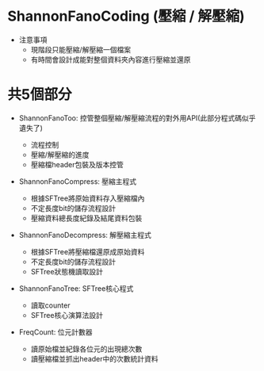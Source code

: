# ShannonFanoCoding (壓縮 / 解壓縮)

- 注意事項
  - 現階段只能壓縮/解壓縮一個檔案
  - 有時間會設計成能對整個資料夾內容進行壓縮並還原

# 共5個部分
- ShannonFanoToo: 控管整個壓縮/解壓縮流程的對外用API(此部分程式碼似乎遺失了)
  - 流程控制
  - 壓縮/解壓縮的進度
  - 壓縮檔header包裝及版本控管

- ShannonFanoCompress: 壓縮主程式
  - 根據SFTree將原始資料存入壓縮檔內
  - 不定長度bit的儲存流程設計
  - 壓縮資料總長度紀錄及結尾資料包裝

- ShannonFanoDecompress: 解壓縮主程式
  - 根據SFTree將壓縮檔還原成原始資料
  - 不定長度bit的儲存流程設計
  - SFTree狀態機讀取設計

- ShannonFanoTree: SFTree核心程式
  - 讀取counter
  - SFTree核心演算法設計

- FreqCount: 位元計數器
  - 讀原始檔並紀錄各位元的出現總次數
  - 讀壓縮檔並抓出header中的次數統計資料
